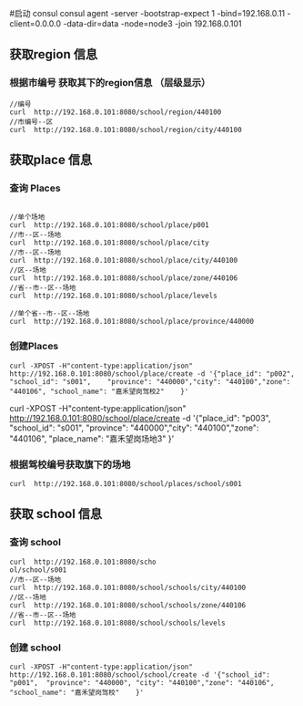
#启动 consul
consul agent -server  -bootstrap-expect 1 -bind=192.168.0.11 -client=0.0.0.0 -data-dir=data -node=node3 -join 192.168.0.101


## 获取region 信息
### 根据市编号 获取其下的region信息 （层级显示）
```
//编号
curl  http://192.168.0.101:8080/school/region/440100
//市编号--区
curl  http://192.168.0.101:8080/school/region/city/440100
```

## 获取place 信息

### 查询 Places
```

//单个场地
curl  http://192.168.0.101:8080/school/place/p001
//市--区--场地
curl  http://192.168.0.101:8080/school/place/city
//市--区--场地
curl  http://192.168.0.101:8080/school/place/city/440100
//区--场地
curl  http://192.168.0.101:8080/school/place/zone/440106
//省--市--区--场地
curl  http://192.168.0.101:8080/school/place/levels

//单个省--市--区--场地
curl  http://192.168.0.101:8080/school/place/province/440000

```
### 创建Places
```
curl -XPOST -H"content-type:application/json" http://192.168.0.101:8080/school/place/create -d '{"place_id": "p002",    "school_id": "s001",	"province": "440000","city": "440100","zone": "440106", "school_name": "嘉禾望岗驾校2"	}'
```

curl -XPOST -H"content-type:application/json" http://192.168.0.101:8080/school/place/create -d '{"place_id": "p003",    "school_id": "s001",	"province": "440000","city": "440100","zone": "440106", "place_name": "嘉禾望岗场地3"	}'

### 根据驾校编号获取旗下的场地
```
curl  http://192.168.0.101:8080/school/places/school/s001
```


## 获取 school 信息

### 查询 school
```
curl  http://192.168.0.101:8080/scho
ol/school/s001
//市--区--场地
curl  http://192.168.0.101:8080/school/schools/city/440100
//区--场地
curl  http://192.168.0.101:8080/school/schools/zone/440106
//省--市--区--场地
curl  http://192.168.0.101:8080/school/schools/levels

```
### 创建 school
```
curl -XPOST -H"content-type:application/json" http://192.168.0.101:8080/school/school/create -d '{"school_id": "p001",	"province": "440000", "city": "440100","zone": "440106", "school_name": "嘉禾望岗驾校"	}'
```


